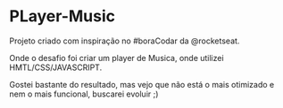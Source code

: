 # PLayer-Music
Projeto criado com inspiração no #boraCodar da @rocketseat.

Onde o desafio foi criar um player de Musica, onde utilizei HMTL/CSS/JAVASCRIPT.

Gostei bastante do resultado, mas vejo que não está o mais otimizado e nem o mais funcional, buscarei evoluir ;)
